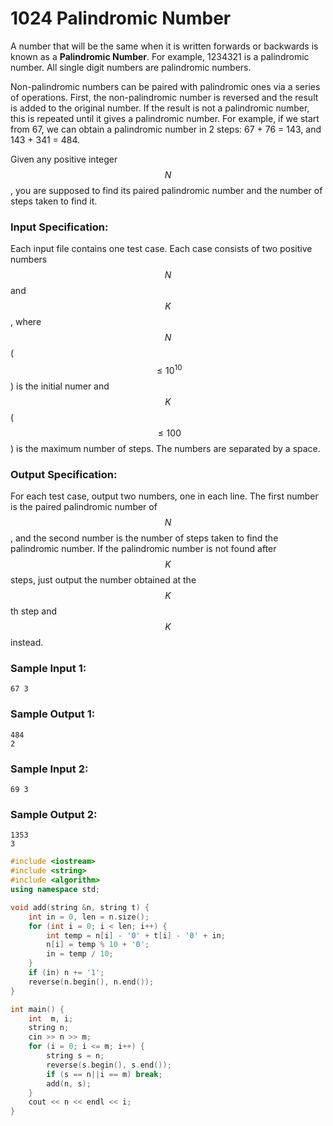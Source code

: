 # 1024 Palindromic Number
A number that will be the same when it is written forwards or backwards is known as a **Palindromic Number**. For example, 1234321 is a palindromic number. All single digit numbers are palindromic numbers.

Non-palindromic numbers can be paired with palindromic ones via a series of operations. First, the non-palindromic number is reversed and the result is added to the original number. If the result is not a palindromic number, this is repeated until it gives a palindromic number. For example, if we start from 67, we can obtain a palindromic number in 2 steps: 67 + 76 = 143, and 143 + 341 = 484.

Given any positive integer $$N$$, you are supposed to find its paired palindromic number and the number of steps taken to find it.

### Input Specification:

Each input file contains one test case. Each case consists of two positive numbers $$N$$ and $$K$$, where $$N$$ ($$\le 10^{10}$$) is the initial numer and $$K$$ ($$\le 100$$) is the maximum number of steps. The numbers are separated by a space.

### Output Specification:

For each test case, output two numbers, one in each line. The first number is the paired palindromic number of $$N$$, and the second number is the number of steps taken to find the palindromic number. If the palindromic number is not found after $$K$$ steps, just output the number obtained at the $$K$$th step and $$K$$ instead.

### Sample Input 1:
```in
67 3
```

### Sample Output 1:
```out
484
2
```

### Sample Input 2:
```in
69 3
```

### Sample Output 2:
```out
1353
3
```

```cpp
#include <iostream>
#include <string>
#include <algorithm>
using namespace std;

void add(string &n, string t) {
	int in = 0, len = n.size();
	for (int i = 0; i < len; i++) {
		int temp = n[i] - '0' + t[i] - '0' + in;
		n[i] = temp % 10 + '0';
		in = temp / 10;
	}
	if (in) n += '1';
	reverse(n.begin(), n.end());
}

int main() {
	int  m, i;
	string n;
	cin >> n >> m;
	for (i = 0; i <= m; i++) {
		string s = n;
		reverse(s.begin(), s.end());
		if (s == n||i == m) break;
		add(n, s);
	}
	cout << n << endl << i;
}


```